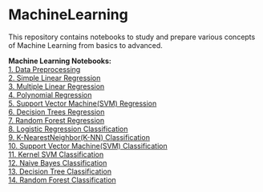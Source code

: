 # MachineLearning
This repository contains notebooks to study and prepare various concepts of Machine Learning from basics to advanced.

<b>Machine Learning Notebooks:</b><br>
[1. Data Preprocessing](https://github.com/kranemetal/MachineLearning/blob/main/01.%20Data%20preprocessing.ipynb) <br>
[2. Simple Linear Regression](https://github.com/kranemetal/MachineLearning/blob/main/02.%20Simple%20Linear%20Regression.ipynb) <br>
[3. Multiple Linear Regression](https://github.com/kranemetal/MachineLearning/blob/main/03.%20Multiple%20Linear%20Regression.ipynb) <br>
[4. Polynomial Regression](https://github.com/kranemetal/MachineLearning/blob/main/04.%20Polynomial%20Regression.ipynb) <br>
[5. Support Vector Machine(SVM) Regression](https://github.com/kranemetal/MachineLearning/blob/main/05.%20SVM%20Regression.ipynb) <br>
[6. Decision Trees Regression](https://github.com/kranemetal/MachineLearning/blob/main/06.%20Decision%20Trees%20Regression.ipynb) <br>
[7. Random Forest Regression](https://github.com/kranemetal/MachineLearning/blob/main/07.%20Random%20Forest%20Regression.ipynb) <br>
[8. Logistic Regression Classification](https://github.com/kranemetal/MachineLearning/blob/main/08.%20Logistic%20Regression%20Classification.ipynb) <br>
[9. K-NearestNeighbor(K-NN) Classification](https://github.com/kranemetal/MachineLearning/blob/main/09.%20K-Nearest%20Neighbor(K-NN).ipynb) <br>
[10. Support Vector Machine(SVM) Classification](https://github.com/kranemetal/MachineLearning/blob/main/10.%20Support%20Vector%20Machine(SVM)%20Classification.ipynb) <br>
[11. Kernel SVM Classification](https://github.com/kranemetal/MachineLearning/blob/main/11.%20Kernel%20SVM%20Classification.ipynb)<br>
[12. Naive Bayes Classification](https://github.com/kranemetal/MachineLearning/blob/main/12.%20Naive%20Bayes%20Classification.ipynb)<br>
[13. Decision Tree Classification](https://github.com/kranemetal/MachineLearning/blob/main/13.%20Decision%20Tree%20Classification.ipynb) <br>
[14. Random Forest Classification](https://github.com/kranemetal/MachineLearning/blob/main/14.%20Random%20Forest%20Classification.ipynb)<br>
